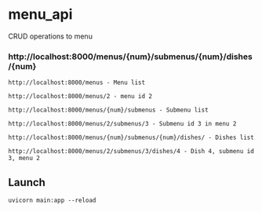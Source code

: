 # menu_api

CRUD operations to menu

### http://localhost:8000/menus/{num}/submenus/{num}/dishes/{num}
```shell
http://localhost:8000/menus - Menu list
```
```shell
http://localhost:8000/menus/2 - menu id 2
```
```shell
http://localhost:8000/menus/{num}/submenus - Submenu list
```
```shell
http://localhost:8000/menus/2/submenus/3 - Submenu id 3 in menu 2
```
```shell
http://localhost:8000/menus/{num}/submenus/{num}/dishes/ - Dishes list
```
```shell
http://localhost:8000/menus/2/submenus/3/dishes/4 - Dish 4, submenu id 3, menu 2
```
## Launch
```shell
uvicorn main:app --reload
```
